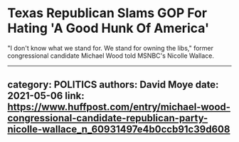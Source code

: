 # Texas Republican Slams GOP For Hating 'A Good Hunk Of America'

"I don't know what we stand for. We stand for owning the libs," former congressional candidate Michael Wood told MSNBC's Nicolle Wallace.

---
category: POLITICS
authors: David Moye
date: 2021-05-06
link: https://www.huffpost.com/entry/michael-wood-congressional-candidate-republican-party-nicolle-wallace_n_60931497e4b0ccb91c39d608
---
